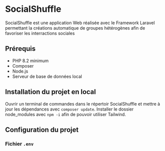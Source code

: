 # SocialShuffle
SocialShuffle est une application Web réalisée avec le Framework Laravel permettant la créations automatique de groupes hétérogènes afin de favoriser les interractions sociales
## Prérequis
* PHP 8.2 minimum
* Composer
* Node.js
* Serveur de base de données local

## Installation du projet en local

Ouvrir un terminal de commandes dans le répertoir SocialShuffle et mettre à jour les dépendances avec `composer update`.
Installer le dossier node_modules avec `npm -i` afin de pouvoir utiliser Tailwind.

## Configuration du projet
### Fichier `.env`



